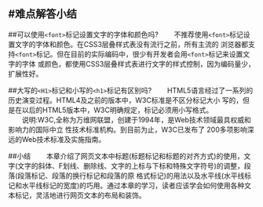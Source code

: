 #难点解答小结
---
##可以使用```<font>```标记设置文字的字体和颜色吗?
&emsp;&emsp;不推荐使用```<font>```标记设置文字的字体和颜色。在CSS3层叠样式表没有流行之前，所有主流的 浏览器都支持```<font>```标记。但在目前的实际编码中，很少有开发者会用```<font>```标记来设置文字的字体 或颜色，都使用CSS3层叠样式表进行文字的样式控制，因为编码量少，扩展性好。  

##大写的```<H1>```标记和小写的```<h1>```标记有区别吗?
&emsp;&emsp;HTML5语言经过了一系列的历史演变过程。HTML4及之前的版本中，W3C标准是不区分标记大小
写的，但是在以后的HTML5版本中，W3C明确规定，标记必须用小写格式。  
&emsp;&emsp;说明:W3C,全称为万维网联盟，创建于1994年，是Web技术领域最具权威和影响力的国际中立
性技术标准机构。到目前为止，W3C已发布了 200多项影响深远的Web技术标准及实施指南。  

##小结
&emsp;&emsp;本章介绍了网页文本中标题(标题标记和标题的对齐方式)的使用，文字(文字的斜体、F划线、删除线、文字的上标与下标和特殊文字符号)的调整，段落(段落标记、段落的换行标记和段落的原 格式标记)的用法以及水平线(水平线标记和水平线标记的宽度)的巧用。通过本章的学习，读者应该学会如何使用各种文本标记，灵活地进行网页文本的布局和装饰。  